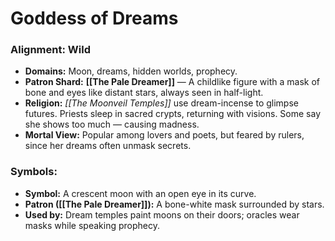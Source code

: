 # Goddess of Dreams

### Alignment: Wild

- **Domains:** Moon, dreams, hidden worlds, prophecy.
- **Patron Shard:** **[[The Pale Dreamer]]** — A childlike figure with a mask of bone and eyes like distant stars, always seen in half-light.
- **Religion:** _[[The Moonveil Temples]]_ use dream-incense to glimpse futures. Priests sleep in sacred crypts, returning with visions. Some say she shows too much — causing madness.
- **Mortal View:** Popular among lovers and poets, but feared by rulers, since her dreams often unmask secrets.
### Symbols:
- **Symbol:** A crescent moon with an open eye in its curve.
- **Patron ([[The Pale Dreamer]]):** A bone-white mask surrounded by stars.
- **Used by:** Dream temples paint moons on their doors; oracles wear masks while speaking prophecy.